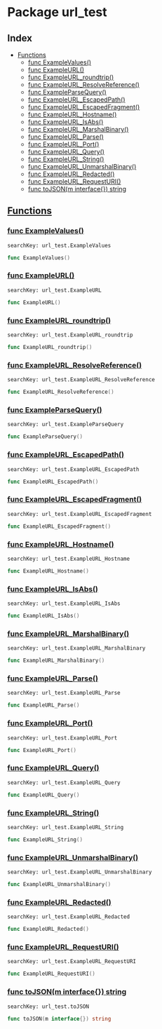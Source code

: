 # Package url_test

## Index

* [Functions](#func)
    * [func ExampleValues()](#ExampleValues)
    * [func ExampleURL()](#ExampleURL)
    * [func ExampleURL_roundtrip()](#ExampleURL_roundtrip)
    * [func ExampleURL_ResolveReference()](#ExampleURL_ResolveReference)
    * [func ExampleParseQuery()](#ExampleParseQuery)
    * [func ExampleURL_EscapedPath()](#ExampleURL_EscapedPath)
    * [func ExampleURL_EscapedFragment()](#ExampleURL_EscapedFragment)
    * [func ExampleURL_Hostname()](#ExampleURL_Hostname)
    * [func ExampleURL_IsAbs()](#ExampleURL_IsAbs)
    * [func ExampleURL_MarshalBinary()](#ExampleURL_MarshalBinary)
    * [func ExampleURL_Parse()](#ExampleURL_Parse)
    * [func ExampleURL_Port()](#ExampleURL_Port)
    * [func ExampleURL_Query()](#ExampleURL_Query)
    * [func ExampleURL_String()](#ExampleURL_String)
    * [func ExampleURL_UnmarshalBinary()](#ExampleURL_UnmarshalBinary)
    * [func ExampleURL_Redacted()](#ExampleURL_Redacted)
    * [func ExampleURL_RequestURI()](#ExampleURL_RequestURI)
    * [func toJSON(m interface{}) string](#toJSON)


## <a id="func" href="#func">Functions</a>

### <a id="ExampleValues" href="#ExampleValues">func ExampleValues()</a>

```
searchKey: url_test.ExampleValues
```

```Go
func ExampleValues()
```

### <a id="ExampleURL" href="#ExampleURL">func ExampleURL()</a>

```
searchKey: url_test.ExampleURL
```

```Go
func ExampleURL()
```

### <a id="ExampleURL_roundtrip" href="#ExampleURL_roundtrip">func ExampleURL_roundtrip()</a>

```
searchKey: url_test.ExampleURL_roundtrip
```

```Go
func ExampleURL_roundtrip()
```

### <a id="ExampleURL_ResolveReference" href="#ExampleURL_ResolveReference">func ExampleURL_ResolveReference()</a>

```
searchKey: url_test.ExampleURL_ResolveReference
```

```Go
func ExampleURL_ResolveReference()
```

### <a id="ExampleParseQuery" href="#ExampleParseQuery">func ExampleParseQuery()</a>

```
searchKey: url_test.ExampleParseQuery
```

```Go
func ExampleParseQuery()
```

### <a id="ExampleURL_EscapedPath" href="#ExampleURL_EscapedPath">func ExampleURL_EscapedPath()</a>

```
searchKey: url_test.ExampleURL_EscapedPath
```

```Go
func ExampleURL_EscapedPath()
```

### <a id="ExampleURL_EscapedFragment" href="#ExampleURL_EscapedFragment">func ExampleURL_EscapedFragment()</a>

```
searchKey: url_test.ExampleURL_EscapedFragment
```

```Go
func ExampleURL_EscapedFragment()
```

### <a id="ExampleURL_Hostname" href="#ExampleURL_Hostname">func ExampleURL_Hostname()</a>

```
searchKey: url_test.ExampleURL_Hostname
```

```Go
func ExampleURL_Hostname()
```

### <a id="ExampleURL_IsAbs" href="#ExampleURL_IsAbs">func ExampleURL_IsAbs()</a>

```
searchKey: url_test.ExampleURL_IsAbs
```

```Go
func ExampleURL_IsAbs()
```

### <a id="ExampleURL_MarshalBinary" href="#ExampleURL_MarshalBinary">func ExampleURL_MarshalBinary()</a>

```
searchKey: url_test.ExampleURL_MarshalBinary
```

```Go
func ExampleURL_MarshalBinary()
```

### <a id="ExampleURL_Parse" href="#ExampleURL_Parse">func ExampleURL_Parse()</a>

```
searchKey: url_test.ExampleURL_Parse
```

```Go
func ExampleURL_Parse()
```

### <a id="ExampleURL_Port" href="#ExampleURL_Port">func ExampleURL_Port()</a>

```
searchKey: url_test.ExampleURL_Port
```

```Go
func ExampleURL_Port()
```

### <a id="ExampleURL_Query" href="#ExampleURL_Query">func ExampleURL_Query()</a>

```
searchKey: url_test.ExampleURL_Query
```

```Go
func ExampleURL_Query()
```

### <a id="ExampleURL_String" href="#ExampleURL_String">func ExampleURL_String()</a>

```
searchKey: url_test.ExampleURL_String
```

```Go
func ExampleURL_String()
```

### <a id="ExampleURL_UnmarshalBinary" href="#ExampleURL_UnmarshalBinary">func ExampleURL_UnmarshalBinary()</a>

```
searchKey: url_test.ExampleURL_UnmarshalBinary
```

```Go
func ExampleURL_UnmarshalBinary()
```

### <a id="ExampleURL_Redacted" href="#ExampleURL_Redacted">func ExampleURL_Redacted()</a>

```
searchKey: url_test.ExampleURL_Redacted
```

```Go
func ExampleURL_Redacted()
```

### <a id="ExampleURL_RequestURI" href="#ExampleURL_RequestURI">func ExampleURL_RequestURI()</a>

```
searchKey: url_test.ExampleURL_RequestURI
```

```Go
func ExampleURL_RequestURI()
```

### <a id="toJSON" href="#toJSON">func toJSON(m interface{}) string</a>

```
searchKey: url_test.toJSON
```

```Go
func toJSON(m interface{}) string
```

